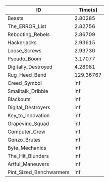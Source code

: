 |ID|Time(s)|
|-|-|
|Beasts|2.80285|
|The_ERROR_List|2.82756|
|Rebooting_Rebels|2.86709|
|Hackerjacks|2.93615|
|Loose_Screws|2.93730|
|Pseudo_Boom|3.17077|
|Digitally_Destroyed|4.28981|
|Rug_Heed_Bend|129.36767|
|Creed_Symbol|inf|
|Smalltalk_Dribble|inf|
|Blackouts|inf|
|Digital_Destroyers|inf|
|Key_to_Innovation|inf|
|Grapevine_Squad|inf|
|Computer_Crew|inf|
|Gonzo_Brutes|inf|
|Byte_Mechanics|inf|
|The_Hit_Blunders|inf|
|Artful_Maneuvers|inf|
|Pint_Sized_Benchwarmers|inf|
